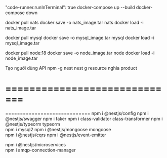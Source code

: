 <!-- Tạo người dùng -->
"code-runner.runInTerminal": true
docker-compose up --build 
docker-compose down
<!--  -->
docker pull nats
docker save -o       nats_image.tar nats
docker load -i       nats_image.tar
<!--  -->
docker pull mysql
docker save -o       mysql_image.tar mysql
docker load -i       mysql_image.tar
<!--  --> 
docker pull node:18
docker save -o       node_image.tar node
docker load -i       node_image.tar
<!--  -->
Tạo người dùng API
npm -g nest
nest g resource   nghia
product  



=============================
=============================
=============================
npm i @nestjs/config
npm i @nestjs/swagger
npm i   faker
npm i        class-validator          class-transformer
npm i @nestjs/typeorm         typeorm  
npm i mysql2
npm i @nestjs/mongoose         mongoose  
npm i @nestjs/cqrs
npm i @nestjs/event-emitter 



npm i      @nestjs/microservices  
npm i        amqp-connection-manager   


